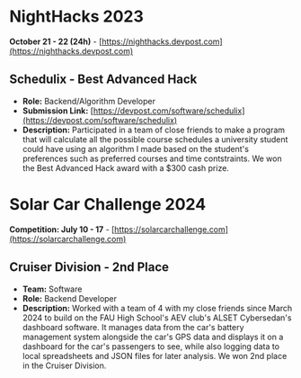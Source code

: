 # NightHacks 2023
**October 21 - 22 (24h)** - [https://nighthacks.devpost.com](https://nighthacks.devpost.com)
## Schedulix - Best Advanced Hack
- **Role:** Backend/Algorithm Developer
- **Submission Link:** [https://devpost.com/software/schedulix](https://devpost.com/software/schedulix)
- **Description:** Participated in a team of close friends to make a program that will calculate all the possible course schedules a university student could have using an algorithm I made based on the student's preferences such as preferred courses and time contstraints. We won the Best Advanced Hack award with a $300 cash prize.

# Solar Car Challenge 2024
**Competition: July 10 - 17** - [https://solarcarchallenge.com](https://solarcarchallenge.com)
## Cruiser Division - 2nd Place
- **Team:** Software
- **Role:** Backend Developer
- **Description:** Worked with a team of 4 with my close friends since March 2024 to build on the FAU High School's AEV club's ALSET Cybersedan's dashboard software. It manages data from the car's battery management system alongside the car's GPS data and displays it on a dashboard for the car's passengers to see, while also logging data to local spreadsheets and JSON files for later analysis. We won 2nd place in the Cruiser Division.
```